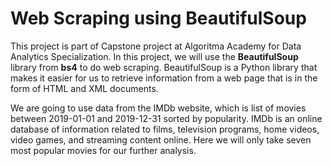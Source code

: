 # Web Scraping using BeautifulSoup

This project is part of Capstone project at Algoritma Academy for Data Analytics Specialization. In this project, we will use the **BeautifulSoup** library from **bs4** to do web 
scraping. BeautifulSoup is a Python library that makes it easier for us to retrieve information from a web page that is in the form of HTML and XML documents. 

We are going to use data from the IMDb website, which is list of movies between 2019-01-01 and 2019-12-31 sorted by popularity. IMDb is an online database of information related 
to films, television programs, home videos, video games, and streaming content online. Here we will only take seven most popular movies for our further analysis.
